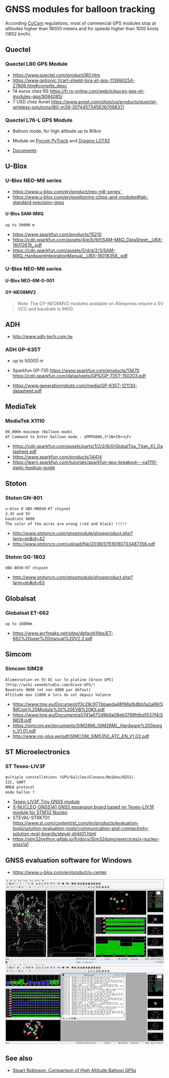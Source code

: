 # GNSS modules for balloon tracking

According [CoCom](https://en.wikipedia.org/wiki/CoCom) regulations, most of commercial GPS modules stop at altitudes higher than 18000 meters and for speeds higher than 1000 knots (1852 km/h).

## Quectel

### Quectel L80 GPS Module
* https://www.quectel.com/product/l80.htm
* https://www.gotronic.fr/art-shield-lora-et-gps-113990254-27806.htm#complte_desc
* 14 euros chez RS https://fr.rs-online.com/web/p/puces-gps-et-modules-gps/9084085/
* 7 USD chez Avnet https://www.avnet.com/shop/us/products/quectel-wireless-solutions/l80-m39-3074457345626708837/

### Quectel L76-L GPS Module

* Balloon mode, for high altitude up to 80km
* Module on [Pycom PyTrack](https://github.com/pycom/pycom-libraries/tree/master/shields) and [Dragino LGT92](https://www.dragino.com/products/lora-lorawan-end-node/item/142-lgt-92.html)

* [Documents](https://www.quectel.com/product/gnss-l76/)

## U-Blox

### U-Blox NEO-M8 series


* https://www.u-blox.com/en/product/neo-m8-series¨
* https://www.u-blox.com/en/positioning-chips-and-modules#tab-standard-precision-gnss

#### U-Blox SAM-M8Q
    up to 50000 m
    
* https://www.sparkfun.com/products/15210
* https://cdn.sparkfun.com/assets/4/e/b/9/f/SAM-M8Q_DataSheet__UBX-16012619_.pdf
* https://cdn.sparkfun.com/assets/5/d/d/2/3/SAM-M8Q_HardwareIntegrationManual__UBX-16018358_.pdf

### U-Blox NEO-M6 series

#### U-Blox NEO-6M-0-001

#### GY-NEO6MV2

> Note: The GY-NEO6MV2 modules available on Aliexpress require a 5V VCC and baudrate is 9600. 

## ADH

* http://www.adh-tech.com.tw

### ADH GP-635T

* up to 50000 m

* Sparkfun GP-735 https://www.sparkfun.com/products/13670 https://cdn.sparkfun.com/datasheets/GPS/GP-735T-150203.pdf
* https://www.generationrobots.com/media/GP-635T-121130-datasheet.pdf

## MediaTek

### MediaTek X1110

    80,000m maximum (Balloon mode)
    AT Command to Enter balloon mode : $PMTK886,3*2B<CR><LF>

* https://cdn.sparkfun.com/assets/parts/1/2/2/8/0/GlobalTop_Titan_X1_Datasheet.pdf
* https://www.sparkfun.com/products/14414
* https://learn.sparkfun.com/tutorials/sparkfun-gps-breakout---xa1110-qwiic-hookup-guide

## Stoton

### Stoton GN-801

    u-blox 8 UBX-M8030-KT chipset
    3.3V and 5V
    baudrate 9600
    The color of the wires are wrong (red and black) !!!!!
    
    
* http://www.stotoncn.com/gnssmodule/showproduct.php?lang=en&id=42
* http://www.stotoncn.com/upload/file/201801/1516180733487356.pdf

### Stoton GG-1802
    
    UBX-8030-KT chipset

* http://www.stotoncn.com/gnssmodule/showproduct.php?lang=en&id=63

## Globalsat

### Globalsat ET-662

    up to 18000m
    
* https://www.avrfreaks.net/sites/default/files/ET-662%20user%20manual%20V2.2.pdf

## Simcom

### Simcom SIM28

    Alimentation en 5V DC sur le platine [Grove GPS](http://wiki.seeedstudio.com/Grove-GPS/)
    Baudrate 9600 (et non 4800 par défaut)
    Altitude max 11000 m lors du vol depuis Valence

* https://www.tme.eu/Document/f3c28c977bbaeda48f88a1b8bb1a2a89/SIMCom%20Module%20%20EVB%20Kit.pdf
* https://www.tme.eu/Document/a5741a672d9b6a08eb0788fdbd1537f4/SIM28.pdf
* https://simcom.ee/documents/SIM28ML/SIM28ML_Hardware%20Design_V1.01.pdf
* http://www.vis-plus.ee/pdf/SIMCOM_SIM5350_ATC_EN_V1.02.pdf

## ST Microelectronics

### ST Teseo-LIV3F

    multiple constellations (GPS/Galileo/Glonass/BeiDou/QZSS).
    I2C, UART
    NMEA protocol
    mode ballon ?

* [Teseo-LIV3F Tiny GNSS module ](https://www.st.com/content/st_com/en/products/positioning/gnss-modules/teseo-liv3f.html)
* [X-NUCLEO-GNSS1A1 GNSS expansion board based on Teseo-LIV3F module for STM32 Nucleo](https://www.st.com/en/ecosystems/x-nucleo-gnss1a1.html)
* STEVAL-STRKT01 https://www.st.com/content/st_com/en/products/evaluation-tools/solution-evaluation-tools/communication-and-connectivity-solution-eval-boards/steval-strkt01.html
* https://stm32python.gitlab.io/fr/docs/Stm32duino/exercices/x-nucleo-gnss1a1

## GNSS evaluation software for Windows
* https://www.u-blox.com/en/product/u-center

![u-center](./images/ublox-center.png)
![u-center Stoton](./images/ublox-center-stoton.png)

## See also
* [Stuart Robinson, Comparison of High Altitude Balloon GPSs](https://github.com/StuartsProjects/GPSTutorial/tree/master/GPS%20performance%20comparisons#high-altitude-balloon-gpss)
